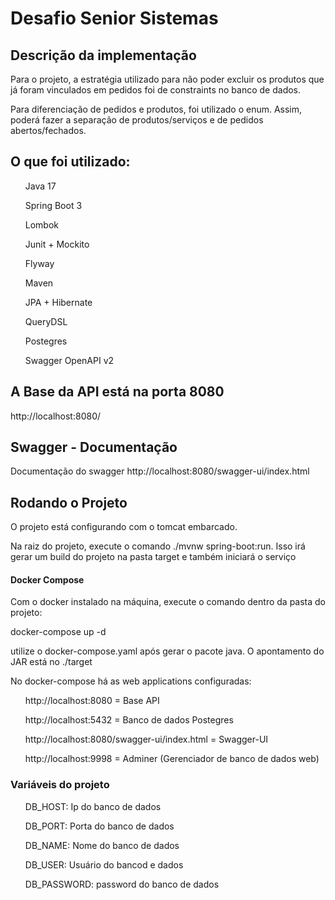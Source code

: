 # Desafio Senior Sistemas


<h2>Descrição da implementação</h2>

<p> Para o projeto, a estratégia utilizado para não poder excluir os produtos que já foram vinculados em pedidos foi de constraints no banco de dados.</p>
<p> Para diferenciação de pedidos e produtos, foi utilizado o enum. Assim, poderá fazer a separação
de produtos/serviços e de pedidos abertos/fechados.</p>

<h2>O que foi utilizado:</h2>

<ul>Java 17</ul>
<ul>Spring Boot 3</ul>
<ul>Lombok</ul>
<ul>Junit + Mockito</ul>
<ul>Flyway</ul>
<ul>Maven</ul>
<ul>JPA + Hibernate</ul>
<ul>QueryDSL</ul>
<ul>Postegres</ul>
<ul>Swagger OpenAPI v2</ul>

<h2>A Base da API está na porta 8080</h2>

http://localhost:8080/

<h2>Swagger - Documentação</h2>

<p>Documentação do swagger http://localhost:8080/swagger-ui/index.html</p>


<h2>Rodando o Projeto</h2>

<p>O projeto está configurando com o tomcat embarcado.</p>
<p>Na raiz do projeto, execute o comando ./mvnw spring-boot:run. Isso irá gerar um build do projeto na pasta target e também iniciará o serviço</p>

<h4> Docker Compose </h4>
<p>Com o docker instalado na máquina, execute o comando dentro da pasta do projeto:<p>
<p> docker-compose up -d</p>
<p>utilize o docker-compose.yaml após gerar o pacote java. O apontamento do JAR está no ./target</p>

<p>No docker-compose há as web applications configuradas:</p>

<ul>http://localhost:8080 = Base API</ul>
<ul>http://localhost:5432 = Banco de dados Postegres</ul>
<ul>http://localhost:8080/swagger-ui/index.html = Swagger-UI</ul>
<ul>http://localhost:9998 = Adminer (Gerenciador de banco de dados web)</ul>

<h3> Variáveis do projeto</p></h3>

<ul>DB_HOST: Ip do banco de dados</ul>
<ul>DB_PORT: Porta do banco de dados</ul>
<ul>DB_NAME: Nome do banco de dados</ul>
<ul>DB_USER: Usuário do bancod e dados</ul>
<ul>DB_PASSWORD: password do banco de dados</ul>
